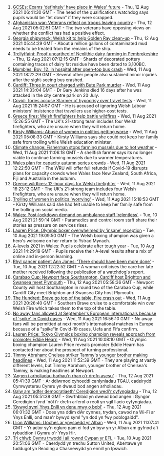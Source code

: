 1. [GCSEs: Exams 'definitely' have place in Wales' future](https://www.bbc.co.uk/news/uk-wales-58180628) - Thu, 12 Aug 2021 06:41:30 GMT - The head of the qualifications watchdog says pupils would be "let down" if they were scrapped.
2. [Afghanistan war: Veterans reflect on troops leaving country](https://www.bbc.co.uk/news/uk-wales-58181826) - Thu, 12 Aug 2021 05:02:51 GMT - The two veterans have opposing views on whether the conflict has had a positive effect.
3. [Georgia shipwreck: Welsh kit to help Golden Ray clean-up](https://www.bbc.co.uk/news/uk-wales-58174475) - Thu, 12 Aug 2021 05:44:29 GMT - About a million gallons of contaminated mud needs to be treated from the remains of the ship.
4. [Trellyffaint: Proof unearthed of Neolithic dairy farming in Pembrokeshire](https://www.bbc.co.uk/news/uk-wales-58174481) - Thu, 12 Aug 2021 07:12:15 GMT - Shards of decorated pottery containing traces of dairy fat residue have been dated to 3,100BC.
5. [Mumbles: Boy, 12, in hospital after open-top bus crash](https://www.bbc.co.uk/news/uk-wales-58172145) - Wed, 11 Aug 2021 18:22:29 GMT - Several other people also sustained minor injuries after the sight-seeing bus crashed.
6. [Cardiff: Three in court charged with Bute Park murder](https://www.bbc.co.uk/news/uk-wales-58177615) - Wed, 11 Aug 2021 14:33:04 GMT - Dr Gary Jenkins died 16 days after he was attacked in the city centre park on 20 July.
7. [Covid: Tories accuse Starmer of hypocrisy over travel tests](https://www.bbc.co.uk/news/uk-wales-politics-58116335) - Wed, 11 Aug 2021 15:24:57 GMT - He is accused of ignoring Welsh Labour ministers' insistence that travellers use higher-cost tests.
8. [Greece fires: Welsh firefighters help battle wildfires](https://www.bbc.co.uk/news/uk-wales-58172031) - Wed, 11 Aug 2021 15:26:55 GMT - The UK's 21-strong team includes four Welsh firefighters, who are unsure when they will return home.
9. [Kirsty Williams: Abuse of women in politics getting worse](https://www.bbc.co.uk/news/uk-wales-politics-58145445) - Wed, 11 Aug 2021 05:08:33 GMT - Kirsty Williams says she could not keep her family safe from trolling while Welsh education minister.
10. [Climate change: Fisherman stops farming mussels due to hot weather](https://www.bbc.co.uk/news/uk-wales-58172032) - Wed, 11 Aug 2021 11:06:18 GMT - A shellfish farmer says its no longer viable to continue farming mussels due to warmer temperatures.
11. [Wales plan for capacity autumn series crowds](https://www.bbc.co.uk/sport/rugby-union/58173744) - Wed, 11 Aug 2021 12:22:50 GMT - The WRU will offer full refunds if Covid-19 disrupts plans for capacity crowds when Wales face New Zealand, South Africa, Fiji and Australia in the autumn.
12. [Greece wildfires: 12-hour days for Welsh firefighter](https://www.bbc.co.uk/news/uk-wales-58176916) - Wed, 11 Aug 2021 16:23:12 GMT - The UK's 21-strong team includes four Welsh firefighters, who are unsure when they will return home.
13. [Trolling of women in politics 'worrying'](https://www.bbc.co.uk/news/uk-wales-58176912) - Wed, 11 Aug 2021 15:18:53 GMT - Kirsty Williams said she had felt unable to keep her family safe from the trolling on social media.
14. [Wales: Post-lockdown demand on ambulance staff 'relentless'](https://www.bbc.co.uk/news/uk-wales-58166250) - Tue, 10 Aug 2021 21:59:14 GMT - Paramedics and control room staff share their stories as pressure on services rises.
15. [Lauren Price: Olympic boxer overwhelmed by 'insane' reception](https://www.bbc.co.uk/news/uk-wales-58164995) - Tue, 10 Aug 2021 19:09:50 GMT - The Welsh boxing champion was given a hero's welcome on her return to Ystrad Mynach.
16. [A-levels 2021 in Wales: Pupils celebrate after tough year](https://www.bbc.co.uk/news/uk-wales-58162240) - Tue, 10 Aug 2021 14:29:19 GMT - Pupils receive their A-level results after a mix of online and in-person learning.
17. [Rhyl cancer patient Ann Jones: 'There should have been more done'](https://www.bbc.co.uk/news/uk-wales-58158473) - Tue, 10 Aug 2021 12:22:52 GMT - A woman criticises the care her late mother received following the publication of a watchdog's report.
18. [Carabao Cup: Newport face Southampton, Cardiff host Brighton and Swansea meet Plymouth](https://www.bbc.co.uk/sport/football/58183784) - Thu, 12 Aug 2021 05:58:36 GMT - Newport County will host Southampton in round two of the Carabao Cup, while Cardiff City meet Brighton and Swansea City host Plymouth.
19. [The Hundred: Brave go top of the table, Fire crash out](https://www.bbc.co.uk/sport/cricket/58177424) - Wed, 11 Aug 2021 20:26:40 GMT - Southern Brave cruise to a comfortable win over Welsh Fire which takes them to the top of the table.
20. [No away fans allowed at September's European internationals because of 'spike' in Covid cases](https://www.bbc.co.uk/sport/football/58179312) - Wed, 11 Aug 2021 16:56:10 GMT - No away fans will be permitted at next month's international matches in Europe because of a "spike"in Covid-19 cases, Uefa and Fifa confirm.
21. [Lauren Price: Tokyo Olympics boxing champion reveals approach from promoter Eddie Hearn](https://www.bbc.co.uk/sport/boxing/58170707) - Wed, 11 Aug 2021 10:08:10 GMT - Olympic boxing champion Lauren Price reveals promoter Eddie Hearn has contacted her about the prospect of turning professional.
22. [Timmy Abraham: Chelsea striker Tammy's younger brother making headlines](https://www.bbc.co.uk/sport/football/58170714) - Wed, 11 Aug 2021 11:52:39 GMT - They are playing at vastly different levels, but Timmy Abraham, younger brother of Chelsea's Tammy, is making headlines at Newport.
23. ['Angen i arholiadau barhau'n rhan o'r drefn asesu'](https://www.bbc.co.uk/newyddion/58173123) - Thu, 12 Aug 2021 05:41:39 GMT - Ar ddiwrnod cyhoeddi canlyniadau TGAU, cadeirydd Cymwysterau Cymru yn dweud bod angen arholiadau.
24. [Galw am 'adfer democratiaeth' Ceredigion wedi'r cyfyngiadau](https://www.bbc.co.uk/newyddion/58173127) - Thu, 12 Aug 2021 05:51:38 GMT - Gwrthblaid yn dweud bod angen i Gyngor Ceredigion fynd 'nôl i'r drefn arferol o reoli yn sgil llacio cyfyngiadau.
25. ['Bywyd syml Ynys Enlli yn denu mwy o bobl'](https://www.bbc.co.uk/newyddion/58147955) - Thu, 12 Aug 2021 06:01:32 GMT - Does yna ddim dŵr cynnes, trydan, cawod na Wi-Fi ar Ynys Enlli, ond mae'r bywyd syml "yn dod yn fwy poblogaidd".
26. [Llion Williams: Lloches ar ynysoedd yr Alban](https://www.bbc.co.uk/newyddion/57916024) - Wed, 11 Aug 2021 11:07:41 GMT - Yr actor sy'n egluro pam ei fod yn byw yn yr Alban am gyfnod a'i rybuddion i Gymru o'r Ynys Hir.
27. [Tri chlwb Cymru trwodd i ail rownd Cwpan yr EFL](https://www.bbc.co.uk/newyddion/58163676) - Tue, 10 Aug 2021 20:51:06 GMT - Caerdydd yn trechu Sutton United, Abertawe yn fuddugol yn Reading a Chasnewydd yn ennill yn Ipswich.
